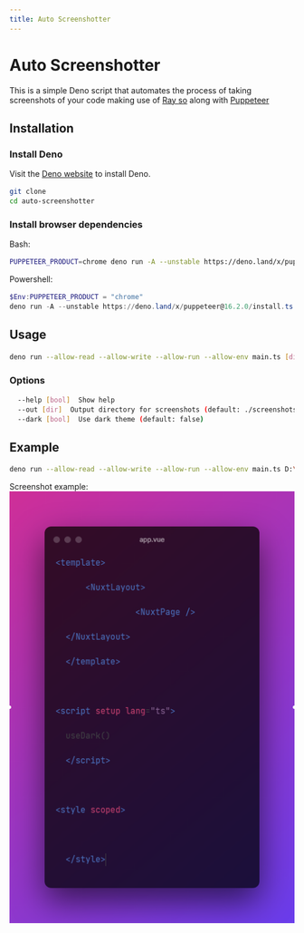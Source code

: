 ```yaml
---
title: Auto Screenshotter
---
```


# Auto Screenshotter
This is a simple Deno script that automates the process of taking screenshots of your code making use of [Ray so](https://ray.so) along with [Puppeteer](https://pptr.dev/)

## Installation
### Install Deno
Visit the [Deno website](https://deno.land/) to install Deno.
```bash
git clone
cd auto-screenshotter
```

### Install browser dependencies
Bash:
```bash
PUPPETEER_PRODUCT=chrome deno run -A --unstable https://deno.land/x/puppeteer@16.2.0/install.ts
```
Powershell:
```powershell
$Env:PUPPETEER_PRODUCT = "chrome"
deno run -A --unstable https://deno.land/x/puppeteer@16.2.0/install.ts
```

## Usage
```bash
deno run --allow-read --allow-write --allow-run --allow-env main.ts [dir] [options]
```

### Options
```bash
  --help [bool]  Show help
  --out [dir]  Output directory for screenshots (default: ./screenshots)
  --dark [bool]  Use dark theme (default: false)
```

## Example
```bash
deno run --allow-read --allow-write --allow-run --allow-env main.ts D:\Route\To\Your\Code --dark
```

Screenshot example:
![Vue code screenshot example](./example.png)